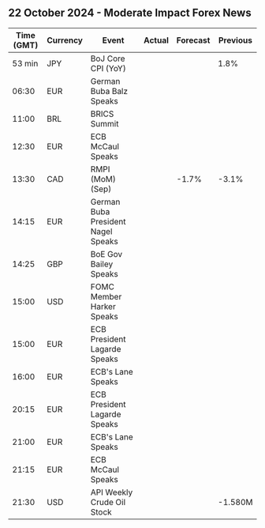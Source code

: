 ## 22 October 2024 - Moderate Impact Forex News

| Time (GMT) | Currency | Event | Actual | Forecast | Previous |
|------|----------|-------|--------|----------|----------|
| 53 min | JPY | BoJ Core CPI (YoY) |  |  | 1.8% |
| 06:30 | EUR | German Buba Balz Speaks |  |  |  |
| 11:00 | BRL | BRICS Summit |  |  |  |
| 12:30 | EUR | ECB McCaul Speaks |  |  |  |
| 13:30 | CAD | RMPI (MoM) (Sep) |  | -1.7% | -3.1% |
| 14:15 | EUR | German Buba President Nagel Speaks |  |  |  |
| 14:25 | GBP | BoE Gov Bailey Speaks |  |  |  |
| 15:00 | USD | FOMC Member Harker Speaks |  |  |  |
| 15:00 | EUR | ECB President Lagarde Speaks |  |  |  |
| 16:00 | EUR | ECB's Lane Speaks |  |  |  |
| 20:15 | EUR | ECB President Lagarde Speaks |  |  |  |
| 21:00 | EUR | ECB's Lane Speaks |  |  |  |
| 21:15 | EUR | ECB McCaul Speaks |  |  |  |
| 21:30 | USD | API Weekly Crude Oil Stock |  |  | -1.580M |
